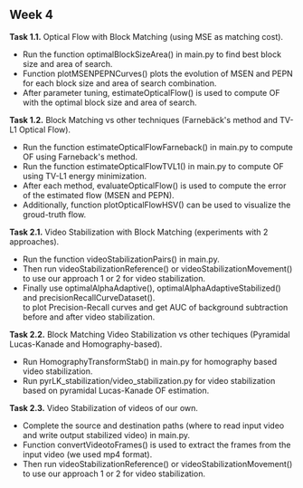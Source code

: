 ## Week 4

**Task 1.1.** Optical Flow with Block Matching (using MSE as matching cost).   
  - Run the function optimalBlockSizeArea() in main.py to find best block size and area of search.    
  - Function plotMSENPEPNCurves() plots the evolution of MSEN and PEPN for each block size and area of search combination.   
  - After parameter tuning, estimateOpticalFlow() is used to compute OF with the optimal block size and area of search.   

**Task 1.2.** Block Matching vs other techniques (Farnebäck's method and TV-L1 Optical Flow).    
  - Run the function estimateOpticalFlowFarneback() in main.py to compute OF using Farneback's method.   
  - Run the function estimateOpticalFlowTVL1() in main.py to compute OF using TV-L1 energy minimization.   
  - After each method, evaluateOpticalFlow() is used to compute the error of the estimated flow (MSEN and PEPN).   
  - Additionally, function plotOpticalFlowHSV() can be used to visualize the groud-truth flow.   
  
**Task 2.1.** Video Stabilization with Block Matching (experiments with 2 approaches).   
  - Run the function videoStabilizationPairs() in main.py.   
  - Then run videoStabilizationReference() or videoStabilizationMovement() to use our approach 1 or 2 for video stabilization. 
  - Finally use optimalAlphaAdaptive(), optimalAlphaAdaptiveStabilized() and precisionRecallCurveDataset().       
    to plot Precision-Recall curves and get AUC of background subtraction before and after video stabilization.       
  
**Task 2.2.** Block Matching Video Stabilization vs other techiques (Pyramidal Lucas-Kanade and Homography-based).   
  - Run HomographyTransformStab() in main.py for homography based video stabilization.    
  - Run pyrLK_stabilization/video_stabilization.py for video stabilization based on pyramidal Lucas-Kanade OF estimation.    

**Task 2.3.** Video Stabilization of videos of our own.    
  - Complete the source and destination paths (where to read input video and write output stabilized video) in main.py.    
  - Function convertVideotoFrames() is used to extract the frames from the input video (we used mp4 format).   
  - Then run videoStabilizationReference() or videoStabilizationMovement() to use our approach 1 or 2 for video stabilization.    
